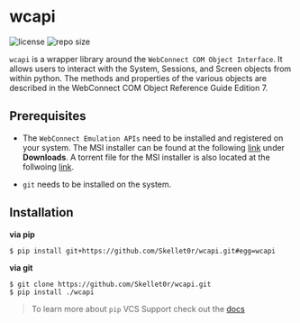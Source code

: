 # wcapi

![license](https://img.shields.io/github/license/Skellet0r/wcapi)
![repo size](https://img.shields.io/github/repo-size/Skellet0r/wcapi)

`wcapi` is a wrapper library around the `WebConnect COM Object Interface`. It allows users to interact with the System, Sessions, and Screen objects from within python.
The methods and properties of the various objects are described in the WebConnect COM Object Reference Guide Edition 7.

## Prerequisites

- The `WebConnect Emulation APIs` need to be installed and registered on your system.
The MSI installer can be found at the following [link](https://webconnect-demo.openconnect.com) under **Downloads**. A torrent file for the MSI installer is also located at the follwoing [link](http://www.mediafire.com/file/50q6ho1bu0pm6ch/wccomobj.msi.torrent/file).

- `git` needs to be installed on the system.

## Installation

**via pip**

```shell
$ pip install git+https://github.com/Skellet0r/wcapi.git#egg=wcapi
```

**via git**

```shell
$ git clone https://github.com/Skellet0r/wcapi.git
$ pip install ./wcapi
```

> To learn more about `pip` VCS Support check out the [docs](https://pip.pypa.io/en/stable/reference/pip_install/#vcs-support)
